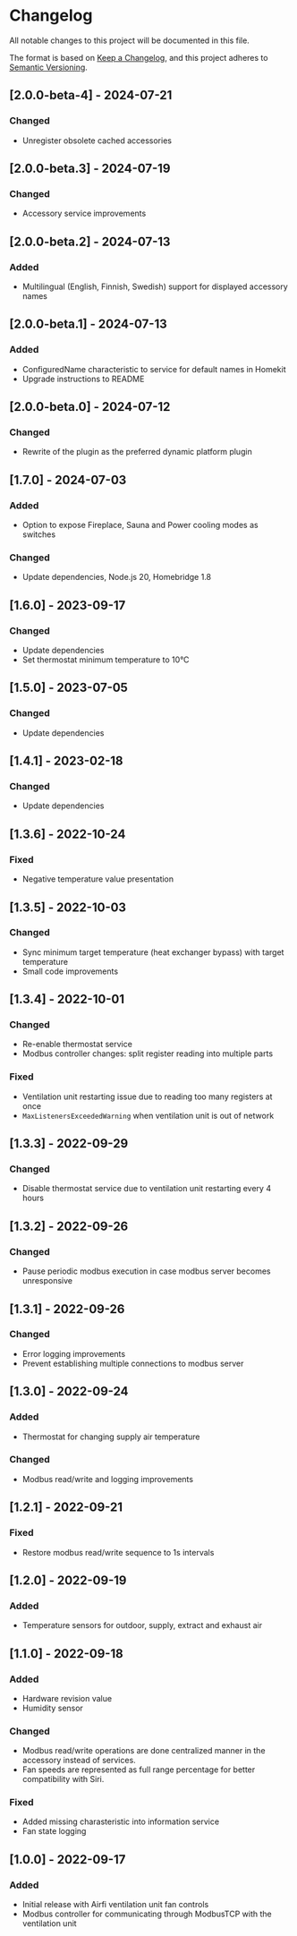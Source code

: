 # Changelog

All notable changes to this project will be documented in this file.

The format is based on [Keep a Changelog](https://keepachangelog.com/en/1.0.0/),
and this project adheres to [Semantic Versioning](https://semver.org/spec/v2.0.0.html).

## [2.0.0-beta-4] - 2024-07-21

### Changed

- Unregister obsolete cached accessories

## [2.0.0-beta.3] - 2024-07-19

### Changed

- Accessory service improvements

## [2.0.0-beta.2] - 2024-07-13

### Added

- Multilingual (English, Finnish, Swedish) support for displayed accessory names

## [2.0.0-beta.1] - 2024-07-13

### Added

- ConfiguredName characteristic to service for default names in Homekit
- Upgrade instructions to README

## [2.0.0-beta.0] - 2024-07-12

### Changed

- Rewrite of the plugin as the preferred dynamic platform plugin

## [1.7.0] - 2024-07-03

### Added

- Option to expose Fireplace, Sauna and Power cooling modes as switches

### Changed

- Update dependencies, Node.js 20, Homebridge 1.8

## [1.6.0] - 2023-09-17

### Changed

- Update dependencies
- Set thermostat minimum temperature to 10°C

## [1.5.0] - 2023-07-05

### Changed

- Update dependencies

## [1.4.1] - 2023-02-18

### Changed

- Update dependencies

## [1.3.6] - 2022-10-24

### Fixed

- Negative temperature value presentation

## [1.3.5] - 2022-10-03

### Changed

- Sync minimum target temperature (heat exchanger bypass) with target temperature
- Small code improvements

## [1.3.4] - 2022-10-01

### Changed

- Re-enable thermostat service
- Modbus controller changes: split register reading into multiple parts

### Fixed

- Ventilation unit restarting issue due to reading too many registers at once
- `MaxListenersExceededWarning` when ventilation unit is out of network

## [1.3.3] - 2022-09-29

### Changed

- Disable thermostat service due to ventilation unit restarting every 4 hours

## [1.3.2] - 2022-09-26

### Changed

- Pause periodic modbus execution in case modbus server becomes unresponsive

## [1.3.1] - 2022-09-26

### Changed

- Error logging improvements
- Prevent establishing multiple connections to modbus server

## [1.3.0] - 2022-09-24

### Added

- Thermostat for changing supply air temperature

### Changed

- Modbus read/write and logging improvements

## [1.2.1] - 2022-09-21

### Fixed

- Restore modbus read/write sequence to 1s intervals

## [1.2.0] - 2022-09-19

### Added

- Temperature sensors for outdoor, supply, extract and exhaust air

## [1.1.0] - 2022-09-18

### Added

- Hardware revision value
- Humidity sensor

### Changed

- Modbus read/write operations are done centralized manner in the accessory instead of services.
- Fan speeds are represented as full range percentage for better compatibility with Siri.

### Fixed

- Added missing charasteristic into information service
- Fan state logging

## [1.0.0] - 2022-09-17

### Added

- Initial release with Airfi ventilation unit fan controls
- Modbus controller for communicating through ModbusTCP with the ventilation unit